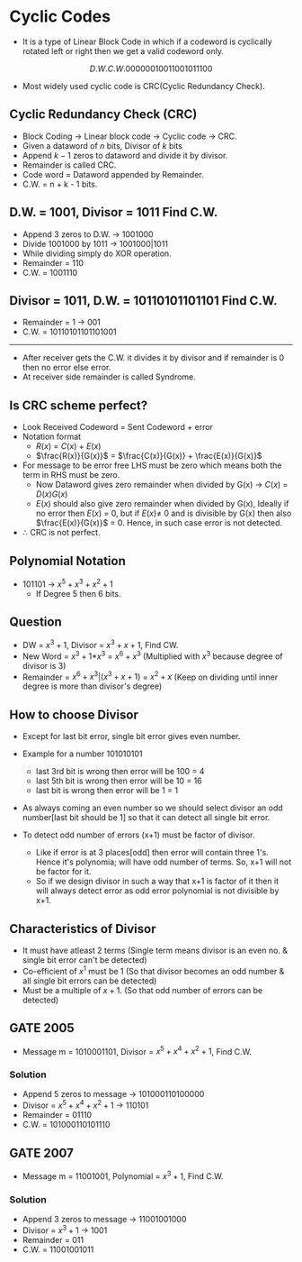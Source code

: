 # Cyclic Codes

- It is a type of Linear Block Code in which if a codeword is cyclically rotated left or right then we get a valid codeword only.

```math
D.W.   C.W.
 00    000
 01    001
 10    010
 11    100
```
- Most widely used cyclic code is CRC(Cyclic Redundancy Check).

## Cyclic Redundancy Check (CRC)

- Block Coding $\rightarrow$ Linear block code $\rightarrow$ Cyclic code $\rightarrow$ CRC.
- Given a dataword of $n$ bits, Divisor of $k$ bits
- Append $k-1$ zeros to dataword and divide it by divisor.
- Remainder is called CRC.
- Code word = Dataword appended by Remainder.
- C.W. = n + k - 1 bits.

## D.W. = 1001, Divisor = 1011 Find C.W.

- Append 3 zeros to D.W. $\rightarrow$ 1001000
- Divide 1001000 by 1011 $\rightarrow$ 1001000|1011
- While dividing simply do XOR operation.
- Remainder = 110
- C.W. = 1001110

## Divisor = 1011, D.W. = 10110101101101 Find C.W.

- Remainder = 1 $\rightarrow$ 001
- C.W. = 10110101101101001

---
- After receiver gets the C.W. it divides it by divisor and if remainder is 0 then no error else error.
- At receiver side remainder is called Syndrome.

## Is CRC scheme perfect?
- Look Received Codeword = Sent Codeword + error
- Notation format
  - $R(x)$ = $C(x)$ + $E(x)$
  - $\frac{R(x)}{G(x)}$ = $\frac{C(x)}{G(x)} + \frac{E(x)}{G(x)}$
- For message to be error free LHS must be zero which means both the term in RHS must be zero.
  - Now Dataword gives zero remainder when divided by G(x) $\rightarrow$ $C(x)$ = $D(x)G(x)$
  - $E(x)$ should also give zero remainder when divided by G(x), Ideally if no error then $E(x)$ = 0, but if $E(x) \neq$ 0 and is divisible by G(x) then also $\frac{E(x)}{G(x)}$ = 0. Hence, in such case error is not detected.
- $\therefore$ CRC is not perfect.

## Polynomial Notation

- 101101 $\rightarrow$ $x^5 + x^3 + x^2 + 1$
  - If Degree 5 then 6 bits.

## Question
- DW = $x^3 + 1$, Divisor = $x^3 + x + 1$, Find CW.
- New Word = $x^3 + 1$*$x^3$ = $x^6 + x^3$ (Multiplied with $x^3$ because degree of divisor is 3)
- Remainder = $x^6 + x^3$|($x^3 + x + 1$) = $x^2 + x$ (Keep on dividing until inner degree is more than divisor's degree)

## How to choose Divisor

- Except for last bit error, single bit error gives even number.
- Example for a number 101010101
  - last 3rd bit is wrong then error will be 100 = 4
  - last 5th bit is wrong then error will be 10 = 16
  - last bit is wrong then error will be 1 = 1

- As always coming an even number so we should select divisor an odd number[last bit should be 1] so that it can detect all single bit error.
- To detect odd number of errors (x+1) must be factor of divisor.
  - Like if error is at 3 places[odd] then error will contain three 1's. Hence it's polynomia; will have odd number of terms. So, x+1 will not be factor for it.
  - So if we design divisor in such a way that x+1 is factor of it then it will always detect error as odd error polynomial is not divisible by x+1.    

## Characteristics of Divisor
- It must have atleast 2 terms (Single term means divisor is an even no. & single bit error can't be detected)
- Co-efficient of $x^1$ must be 1 (So that divisor becomes an odd number & all single bit errors can be detected)
- Must be a multiple of $x + 1$. (So that odd number of errors can be detected)

## GATE 2005
- Message m = 1010001101, Divisor = $x^5 + x^4 + x^2 + 1$, Find C.W.

### Solution
- Append 5 zeros to message $\rightarrow$ 101000110100000
- Divisor = $x^5 + x^4 + x^2 + 1$ $\rightarrow$ 110101
- Remainder = 01110
- C.W. = 101000110101110

## GATE 2007
- Message m = 11001001, Polynomial = $x^3 + 1$, Find C.W.

### Solution
- Append 3 zeros to message $\rightarrow$ 11001001000
- Divisor = $x^3 + 1$ $\rightarrow$ 1001
- Remainder = 011
- C.W. = 11001001011